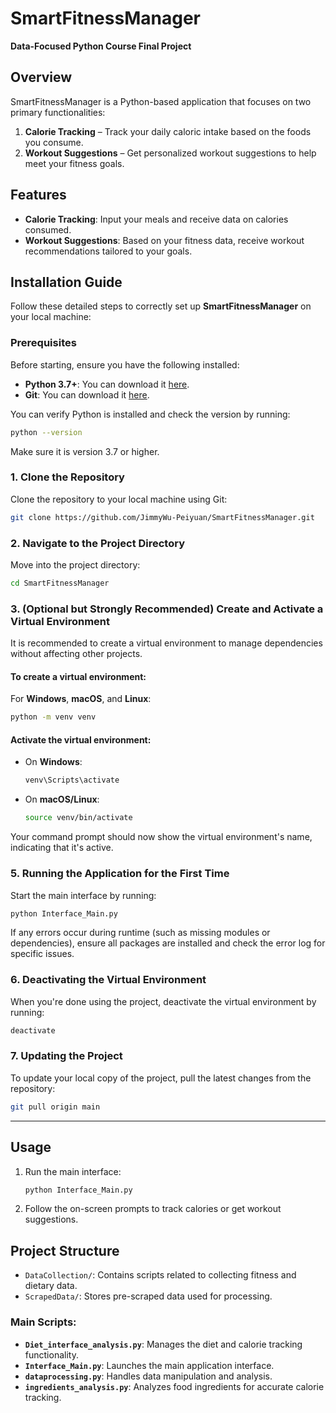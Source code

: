 # SmartFitnessManager

**Data-Focused Python Course Final Project**

## Overview
SmartFitnessManager is a Python-based application that focuses on two primary functionalities:

1. **Calorie Tracking** – Track your daily caloric intake based on the foods you consume.
2. **Workout Suggestions** – Get personalized workout suggestions to help meet your fitness goals.

## Features

- **Calorie Tracking**: Input your meals and receive data on calories consumed.
- **Workout Suggestions**: Based on your fitness data, receive workout recommendations tailored to your goals.

## Installation Guide
Follow these detailed steps to correctly set up **SmartFitnessManager** on your local machine:

### Prerequisites
Before starting, ensure you have the following installed:

- **Python 3.7+**: You can download it [here](https://www.python.org/downloads/).
- **Git**: You can download it [here](https://git-scm.com/).

You can verify Python is installed and check the version by running:
```bash
python --version
```
Make sure it is version 3.7 or higher.

### 1. Clone the Repository
Clone the repository to your local machine using Git:
```bash
git clone https://github.com/JimmyWu-Peiyuan/SmartFitnessManager.git
```

### 2. Navigate to the Project Directory
Move into the project directory:
```bash
cd SmartFitnessManager
```

### 3. (Optional but Strongly Recommended) Create and Activate a Virtual Environment
It is recommended to create a virtual environment to manage dependencies without affecting other projects.

#### To create a virtual environment:
For **Windows**, **macOS**, and **Linux**:
```bash
python -m venv venv
```

#### Activate the virtual environment:
- On **Windows**:
    ```bash
    venv\Scripts\activate
    ```
- On **macOS/Linux**:
    ```bash
    source venv/bin/activate
    ```

Your command prompt should now show the virtual environment's name, indicating that it's active.

### 5. Running the Application for the First Time
Start the main interface by running:
```bash
python Interface_Main.py
```

If any errors occur during runtime (such as missing modules or dependencies), ensure all packages are installed and check the error log for specific issues.

### 6. Deactivating the Virtual Environment
When you're done using the project, deactivate the virtual environment by running:
```bash
deactivate
```

### 7. Updating the Project
To update your local copy of the project, pull the latest changes from the repository:
```bash
git pull origin main
```

---

## Usage

1. Run the main interface:
    ```bash
    python Interface_Main.py
    ```
2. Follow the on-screen prompts to track calories or get workout suggestions.

## Project Structure

- `DataCollection/`: Contains scripts related to collecting fitness and dietary data.
- `ScrapedData/`: Stores pre-scraped data used for processing.

### Main Scripts:
- **`Diet_interface_analysis.py`**: Manages the diet and calorie tracking functionality.
- **`Interface_Main.py`**: Launches the main application interface.
- **`dataprocessing.py`**: Handles data manipulation and analysis.
- **`ingredients_analysis.py`**: Analyzes food ingredients for accurate calorie tracking.
